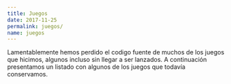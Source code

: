 ```yaml
---
title: Juegos
date: 2017-11-25
permalink: juegos/
name: juegos
---
```


Lamentablemente hemos perdido el codigo fuente de muchos de los juegos que hicimos, algunos incluso sin llegar a ser lanzados. A continuación presentamos un listado con algunos de los juegos que todavía conservamos.